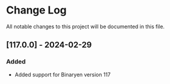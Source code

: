 # Change Log

All notable changes to this project will be documented in this file.

## [117.0.0] - 2024-02-29

### Added

- Added support for Binaryen version 117
